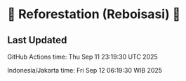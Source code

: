 
# 🌳 Reforestation (Reboisasi) 🌲

## Last Updated

GitHub Actions time: Thu Sep 11 23:19:30 UTC 2025

Indonesia/Jakarta time: Fri Sep 12 06:19:30 WIB 2025
